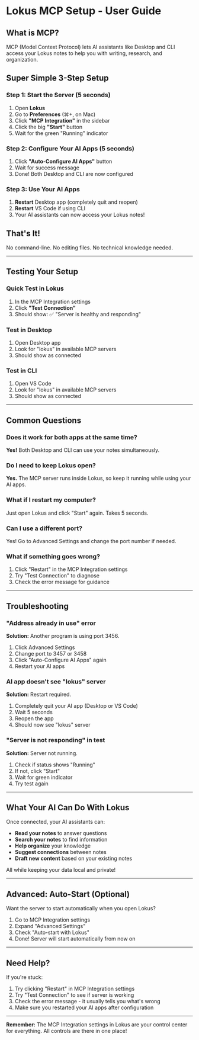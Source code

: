 # Lokus MCP Setup - User Guide

## What is MCP?

MCP (Model Context Protocol) lets AI assistants like Desktop and CLI access your Lokus notes to help you with writing, research, and organization.

## Super Simple 3-Step Setup

### Step 1: Start the Server (5 seconds)
1. Open **Lokus**
2. Go to **Preferences** (⌘+, on Mac)
3. Click **"MCP Integration"** in the sidebar
4. Click the big **"Start"** button
5. Wait for the green "Running" indicator

### Step 2: Configure Your AI Apps (5 seconds)
1. Click **"Auto-Configure AI Apps"** button
2. Wait for success message
3. Done! Both Desktop and CLI are now configured

### Step 3: Use Your AI Apps
1. **Restart** Desktop app (completely quit and reopen)
2. **Restart** VS Code if using CLI
3. Your AI assistants can now access your Lokus notes!

## That's It!

No command-line. No editing files. No technical knowledge needed.

---

## Testing Your Setup

### Quick Test in Lokus
1. In the MCP Integration settings
2. Click **"Test Connection"**
3. Should show: ✅ "Server is healthy and responding"

### Test in Desktop
1. Open Desktop app
2. Look for "lokus" in available MCP servers
3. Should show as connected

### Test in CLI
1. Open VS Code
2. Look for "lokus" in available MCP servers
3. Should show as connected

---

## Common Questions

### Does it work for both apps at the same time?
**Yes!** Both Desktop and CLI can use your notes simultaneously.

### Do I need to keep Lokus open?
**Yes.** The MCP server runs inside Lokus, so keep it running while using your AI apps.

### What if I restart my computer?
Just open Lokus and click "Start" again. Takes 5 seconds.

### Can I use a different port?
Yes! Go to Advanced Settings and change the port number if needed.

### What if something goes wrong?
1. Click "Restart" in the MCP Integration settings
2. Try "Test Connection" to diagnose
3. Check the error message for guidance

---

## Troubleshooting

### "Address already in use" error
**Solution:** Another program is using port 3456.
1. Click Advanced Settings
2. Change port to 3457 or 3458
3. Click "Auto-Configure AI Apps" again
4. Restart your AI apps

### AI app doesn't see "lokus" server
**Solution:** Restart required.
1. Completely quit your AI app (Desktop or VS Code)
2. Wait 5 seconds
3. Reopen the app
4. Should now see "lokus" server

### "Server is not responding" in test
**Solution:** Server not running.
1. Check if status shows "Running"
2. If not, click "Start"
3. Wait for green indicator
4. Try test again

---

## What Your AI Can Do With Lokus

Once connected, your AI assistants can:
- **Read your notes** to answer questions
- **Search your notes** to find information
- **Help organize** your knowledge
- **Suggest connections** between notes
- **Draft new content** based on your existing notes

All while keeping your data local and private!

---

## Advanced: Auto-Start (Optional)

Want the server to start automatically when you open Lokus?

1. Go to MCP Integration settings
2. Expand "Advanced Settings"
3. Check "Auto-start with Lokus"
4. Done! Server will start automatically from now on

---

## Need Help?

If you're stuck:
1. Try clicking "Restart" in MCP Integration settings
2. Try "Test Connection" to see if server is working
3. Check the error message - it usually tells you what's wrong
4. Make sure you restarted your AI apps after configuration

---

**Remember:** The MCP Integration settings in Lokus are your control center for everything. All controls are there in one place!
